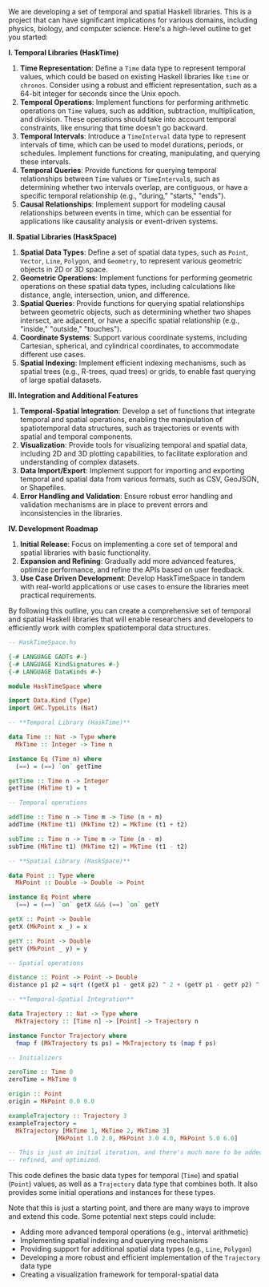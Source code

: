 We are developing a set of temporal and spatial Haskell libraries. This is a project that can have significant implications for various domains, including physics, biology, and computer science. Here's a high-level outline to get you started:

**I. Temporal Libraries (HaskTime)**

1. **Time Representation**: Define a `Time` data type to represent temporal values, which could be based on existing Haskell libraries like `time` or
`chronos`. Consider using a robust and efficient representation, such as a 64-bit integer for seconds since the Unix epoch.
2. **Temporal Operations**: Implement functions for performing arithmetic operations on `Time` values, such as addition, subtraction, multiplication, and
division. These operations should take into account temporal constraints, like ensuring that time doesn't go backward.
3. **Temporal Intervals**: Introduce a `TimeInterval` data type to represent intervals of time, which can be used to model durations, periods, or
schedules. Implement functions for creating, manipulating, and querying these intervals.
4. **Temporal Queries**: Provide functions for querying temporal relationships between `Time` values or `TimeInterval`s, such as determining whether two
intervals overlap, are contiguous, or have a specific temporal relationship (e.g., "during," "starts," "ends").
5. **Causal Relationships**: Implement support for modeling causal relationships between events in time, which can be essential for applications like
causality analysis or event-driven systems.

**II. Spatial Libraries (HaskSpace)**

1. **Spatial Data Types**: Define a set of spatial data types, such as `Point`, `Vector`, `Line`, `Polygon`, and `Geometry`, to represent various
geometric objects in 2D or 3D space.
2. **Geometric Operations**: Implement functions for performing geometric operations on these spatial data types, including calculations like distance,
angle, intersection, union, and difference.
3. **Spatial Queries**: Provide functions for querying spatial relationships between geometric objects, such as determining whether two shapes intersect,
are adjacent, or have a specific spatial relationship (e.g., "inside," "outside," "touches").
4. **Coordinate Systems**: Support various coordinate systems, including Cartesian, spherical, and cylindrical coordinates, to accommodate different use
cases.
5. **Spatial Indexing**: Implement efficient indexing mechanisms, such as spatial trees (e.g., R-trees, quad trees) or grids, to enable fast querying of
large spatial datasets.

**III. Integration and Additional Features**

1. **Temporal-Spatial Integration**: Develop a set of functions that integrate temporal and spatial operations, enabling the manipulation of
spatiotemporal data structures, such as trajectories or events with spatial and temporal components.
2. **Visualization**: Provide tools for visualizing temporal and spatial data, including 2D and 3D plotting capabilities, to facilitate exploration and
understanding of complex datasets.
3. **Data Import/Export**: Implement support for importing and exporting temporal and spatial data from various formats, such as CSV, GeoJSON, or
Shapefiles.
4. **Error Handling and Validation**: Ensure robust error handling and validation mechanisms are in place to prevent errors and inconsistencies in the
libraries.

**IV. Development Roadmap**

1. **Initial Release**: Focus on implementing a core set of temporal and spatial libraries with basic functionality.
2. **Expansion and Refining**: Gradually add more advanced features, optimize performance, and refine the APIs based on user feedback.
3. **Use Case Driven Development**: Develop HaskTimeSpace in tandem with real-world applications or use cases to ensure the libraries meet practical
requirements.

By following this outline, you can create a comprehensive set of temporal and spatial Haskell libraries that will enable researchers and developers to
efficiently work with complex spatiotemporal data structures.

```haskell
-- HaskTimeSpace.hs

{-# LANGUAGE GADTs #-}
{-# LANGUAGE KindSignatures #-}
{-# LANGUAGE DataKinds #-}

module HaskTimeSpace where

import Data.Kind (Type)
import GHC.TypeLits (Nat)

-- **Temporal Library (HaskTime)**

data Time :: Nat -> Type where
  MkTime :: Integer -> Time n

instance Eq (Time n) where
  (==) = (==) `on` getTime

getTime :: Time n -> Integer
getTime (MkTime t) = t

-- Temporal operations

addTime :: Time n -> Time m -> Time (n + m)
addTime (MkTime t1) (MkTime t2) = MkTime (t1 + t2)

subTime :: Time n -> Time m -> Time (n - m)
subTime (MkTime t1) (MkTime t2) = MkTime (t1 - t2)

-- **Spatial Library (HaskSpace)**

data Point :: Type where
  MkPoint :: Double -> Double -> Point

instance Eq Point where
  (==) = (==) `on` getX &&& (==) `on` getY

getX :: Point -> Double
getX (MkPoint x _) = x

getY :: Point -> Double
getY (MkPoint _ y) = y

-- Spatial operations

distance :: Point -> Point -> Double
distance p1 p2 = sqrt ((getX p1 - getX p2) ^ 2 + (getY p1 - getY p2) ^ 2)

-- **Temporal-Spatial Integration**

data Trajectory :: Nat -> Type where
  MkTrajectory :: [Time n] -> [Point] -> Trajectory n

instance Functor Trajectory where
  fmap f (MkTrajectory ts ps) = MkTrajectory ts (map f ps)

-- Initializers

zeroTime :: Time 0
zeroTime = MkTime 0

origin :: Point
origin = MkPoint 0.0 0.0

exampleTrajectory :: Trajectory 3
exampleTrajectory =
  MkTrajectory [MkTime 1, MkTime 2, MkTime 3]
             [MkPoint 1.0 2.0, MkPoint 3.0 4.0, MkPoint 5.0 6.0]

-- This is just an initial iteration, and there's much more to be added,
-- refined, and optimized.
```
This code defines the basic data types for temporal (`Time`) and spatial (`Point`) values, as well as a `Trajectory` data type that combines both. It
also provides some initial operations and instances for these types.

Note that this is just a starting point, and there are many ways to improve and extend this code. Some potential next steps could include:

* Adding more advanced temporal operations (e.g., interval arithmetic)
* Implementing spatial indexing and querying mechanisms
* Providing support for additional spatial data types (e.g., `Line`, `Polygon`)
* Developing a more robust and efficient implementation of the `Trajectory` data type
* Creating a visualization framework for temporal-spatial data
